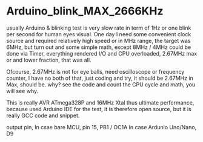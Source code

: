# Arduino_blink_MAX_2666KHz

usually Arduino & blinking test is very slow rate in term of 1Hz or one blink per second for human eyes visual. One day I need some convenient clock source and required relatively high speed or in MHz range, the target was 6MHz, but turn out and some simple math, except 8MHz / 4MHz could be done via Timer, everything rendered I/O and CPU overloaded, 2.67MHz max or and lower fraction, that was all.

Ofcourse, 2.67MHz is not for eye balls, need oscilloscope or frequency counter, I have no both of that, just coding and try, it should be 2.67MHz in Max, should be. why? see the code and count the CPU cycle and math, you will see why.

This is really AVR ATmega328P and 16MHz Xtal thus ultimate performance, because used Arduino IDE for the test, it is therefore open source, but it is really GCC code and snippet.  

output pin,
In csae bare MCU, pin 15, PB1 / OC1A
In case Ardunio Uno/Nano, D9
